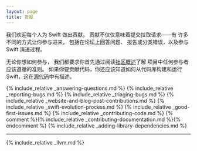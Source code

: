 ```yaml
---
layout: page
title: 贡献
---
```


我们欢迎每个人为 Swift 做出贡献。
贡献不仅仅意味着提交拉取请求——有
许多不同的方式让你参与进来，
包括在论坛上回答问题、
报告或分类错误，以及参与 Swift 演进过程。

无论你想如何参与，
我们都要求你首先通过阅读[社区概述](/community)了解
项目中任何参与者应该遵循的准则。
如果你要贡献代码，你还应该知道如何从代码库构建和运行
Swift，这在[源代码](/documentation/source-code)中有描述。

{% include_relative _answering-questions.md %}
{% include_relative _reporting-bugs.md %}
{% include_relative _triaging-bugs.md %}
{% include_relative _website-and-blog-post-contributions.md %}
{% include_relative _swift-evolution-process.md %}
{% include_relative _good-first-issues.md %}
{% include_relative _contributing-code.md %}
{% comment %}{% include_relative _contributing-documentation.md %}{% endcomment %}
{% include_relative _adding-library-dependencies.md %}

* * *

{% include_relative _llvm.md %}

